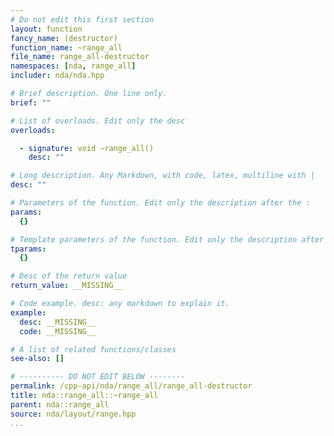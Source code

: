 ```yaml
---
# Do not edit this first section
layout: function
fancy_name: (destructor)
function_name: ~range_all
file_name: range_all-destructor
namespaces: [nda, range_all]
includer: nda/nda.hpp

# Brief description. One line only.
brief: ""

# List of overloads. Edit only the desc
overloads:

  - signature: void ~range_all()
    desc: ""

# Long description. Any Markdown, with code, latex, multiline with |
desc: ""

# Parameters of the function. Edit only the description after the :
params:
  {}

# Template parameters of the function. Edit only the description after the :
tparams:
  {}

# Desc of the return value
return_value: __MISSING__

# Code example. desc: any markdown to explain it.
example:
  desc: __MISSING__
  code: __MISSING__

# A list of related functions/classes
see-also: []

# ---------- DO NOT EDIT BELOW --------
permalink: /cpp-api/nda/range_all/range_all-destructor
title: nda::range_all::~range_all
parent: nda::range_all
source: nda/layout/range.hpp
...
```


